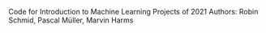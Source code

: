 Code for Introduction to Machine Learning Projects of 2021
Authors: Robin Schmid, Pascal Müller, Marvin Harms
